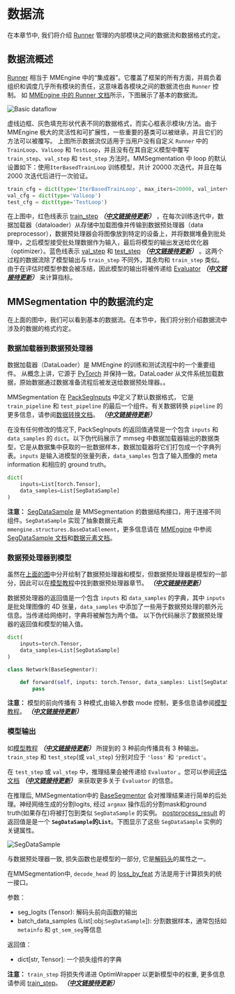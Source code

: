 # 数据流

在本章节中, 我们将介绍 [Runner](https://mmengine.readthedocs.io/zh_CN/latest/tutorials/runner.html) 管理的内部模块之间的数据流和数据格式约定。

## 数据流概述

[Runner](https://github.com/open-mmlab/mmengine/blob/main/docs/zh_cn/design/runner.md) 相当于 MMEngine 中的“集成器”。它覆盖了框架的所有方面，并肩负着组织和调度几乎所有模块的责任，这意味着各模块之间的数据流也由 `Runner` 控制。 如 [MMEngine 中的 Runner 文档](https://mmengine.readthedocs.io/zh_CN/latest/tutorials/runner.html)所示，下图展示了基本的数据流。

![Basic dataflow](https://user-images.githubusercontent.com/112053249/199228350-5f80699e-7fd2-4b4c-ac32-0b16b1922c2e.png)

虚线边框、灰色填充形状代表不同的数据格式，而实心框表示模块/方法。由于 MMEngine 极大的灵活性和可扩展性，一些重要的基类可以被继承，并且它们的方法可以被覆写。 上图所示数据流仅适用于当用户没有自定义 `Runner` 中的 `TrainLoop`、`ValLoop` 和 `TestLoop`，并且没有在其自定义模型中覆写 `train_step`、`val_step` 和 `test_step` 方法时。MMSegmentation 中 loop 的默认设置如下：使用`IterBasedTrainLoop` 训练模型，共计 20000 次迭代，并且在每 2000 次迭代后进行一次验证。

```python
train_cfg = dict(type='IterBasedTrainLoop', max_iters=20000, val_interval=2000)
val_cfg = dict(type='ValLoop')
test_cfg = dict(type='TestLoop')
```

在上图中，红色线表示 [train_step](https://github.com/open-mmlab/mmsegmentation/blob/dev-1.x/docs/en/advanced_guides/models.md#train_step) ***（[中文链接待更新](https://github.com/open-mmlab/mmsegmentation/blob/dev-1.x/docs/zh_cn/advanced_guides/models.md#train_step)）*** ，在每次训练迭代中，数据加载器（dataloader）从存储中加载图像并传输到数据预处理器（data preprocessor），数据预处理器会将图像放到特定的设备上，并将数据堆叠到批处理中，之后模型接受批处理数据作为输入，最后将模型的输出发送给优化器（optimizer）。蓝色线表示 [val_step](https://github.com/open-mmlab/mmsegmentation/blob/dev-1.x/docs/en/advanced_guides/models.md#val_step) 和 [test_step](https://github.com/open-mmlab/mmsegmentation/blob/dev-1.x/docs/en/advanced_guides/models.md#test_step) ***（[中文链接待更新](https://github.com/open-mmlab/mmsegmentation/blob/dev-1.x/docs/zh_cn/advanced_guides/models.md#test_step)）*** 。这两个过程的数据流除了模型输出与 `train_step` 不同外，其余均和 `train_step` 类似。由于在评估时模型参数会被冻结，因此模型的输出将被传递给 [Evaluator](https://github.com/open-mmlab/mmsegmentation/blob/dev-1.x/docs/en/advanced_guides/evaluation.md#ioumetric) ***（[中文链接待更新](https://github.com/open-mmlab/mmsegmentation/blob/dev-1.x/docs/zh_cn/advanced_guides/evaluation.md#ioumetric)）***
来计算指标。

## MMSegmentation 中的数据流约定

在上面的图中，我们可以看到基本的数据流。在本节中，我们将分别介绍数据流中涉及的数据的格式约定。

### 数据加载器到数据预处理器

数据加载器（DataLoader）是 MMEngine 的训练和测试流程中的一个重要组件。
从概念上讲，它源于 [PyTorch](https://pytorch.org/) 并保持一致。DataLoader 从文件系统加载数据，原始数据通过数据准备流程后被发送给数据预处理器。。

MMSegmentation 在 [PackSegInputs](https://github.com/open-mmlab/mmsegmentation/blob/dev-1.x/mmseg/datasets/transforms/formatting.py#L12) 中定义了默认数据格式， 它是 `train_pipeline` 和 `test_pipeline` 的最后一个组件。有关数据转换 `pipeline` 的更多信息，请参阅[数据转换文档](https://mmsegmentation.readthedocs.io/en/dev-1.x/advanced_guides/transforms.html)。 ***（[中文链接待更新](https://mmsegmentation.readthedocs.io/zh_CN/dev-1.x/advanced_guides/transforms.html)）***

在没有任何修改的情况下, PackSegInputs 的返回值通常是一个包含 `inputs` 和 `data_samples` 的 `dict`。以下伪代码展示了 mmseg 中数据加载器输出的数据类型，它是从数据集中获取的一批数据样本，数据加载器将它们打包成一个字典列表。`inputs` 是输入进模型的张量列表，`data_samples` 包含了输入图像的 meta information 和相应的 ground truth。

```python
dict(
    inputs=List[torch.Tensor],
    data_samples=List[SegDataSample]
)
```

**注意：** [SegDataSample](https://github.com/open-mmlab/mmsegmentation/blob/1.x/mmseg/structures/seg_data_sample.py) 是 MMSegmentation 的数据结构接口，用于连接不同组件。`SegDataSample` 实现了抽象数据元素 `mmengine.structures.BaseDataElement`，更多信息请在  [MMEngine](https://github.com/open-mmlab/mmengine) 中参阅 [SegDataSample 文档](https://mmsegmentation.readthedocs.io/zh_CN/1.x/advanced_guides/structures.html)和[数据元素文档](https://mmengine.readthedocs.io/zh_CN/latest/advanced_tutorials/data_element.html)。

### 数据预处理器到模型

虽然在[上面的图](#数据流概述)中分开绘制了数据预处理器和模型，但数据预处理器是模型的一部分，因此可以在[模型教程](https://mmsegmentation.readthedocs.io/en/dev-1.x/advanced_guides/models.html)中找到数据预处理器章节。 ***（[中文链接待更新](https://mmsegmentation.readthedocs.io/zh_CN/dev-1.x/advanced_guides/models.html)）***

数据预处理器的返回值是一个包含 `inputs` 和 `data_samples` 的字典，其中 `inputs` 是批处理图像的 4D 张量，`data_samples` 中添加了一些用于数据预处理的额外元信息。当传递给网络时，字典将被解包为两个值。 以下伪代码展示了数据预处理器的返回值和模型的输入值。

```python
dict(
    inputs=torch.Tensor,
    data_samples=List[SegDataSample]
)
```

```python
class Network(BaseSegmentor):

    def forward(self, inputs: torch.Tensor, data_samples: List[SegDataSample], mode: str):
        pass
```

**注意：** 模型的前向传播有 3 种模式,由输入参数 mode 控制，更多信息请参阅[模型教程](https://github.com/open-mmlab/mmsegmentation/blob/dev-1.x/docs/en/advanced_guides/models.md)。 ***（[中文链接待更新](https://github.com/open-mmlab/mmsegmentation/blob/dev-1.x/docs/zh_cn/advanced_guides/models.md)）***

### 模型输出

如[模型教程](https://github.com/open-mmlab/mmsegmentation/blob/dev-1.x/docs/en/advanced_guides/models.md#forward) ***（[中文链接待更新](https://github.com/open-mmlab/mmsegmentation/blob/dev-1.x/docs/zh_cn/advanced_guides/models.md#forward)）*** 所提到的 3 种前向传播具有 3 种输出。
`train_step` 和 `test_step`(或 `val_step`) 分别对应于 `'loss'` 和 `'predict'`。

在 `test_step` 或 `val_step` 中，推理结果会被传递给 `Evaluator` 。您可以参阅[评估文档](https://mmsegmentation.readthedocs.io/en/dev-1.x/advanced_guides/evaluation.html)  ***（[中文链接待更新](https://mmsegmentation.readthedocs.io/zh_CN/dev-1.x/advanced_guides/evaluation.html)）*** 来获取更多关于 `Evaluator` 的信息。

在推理后, MMSegmentation中的 [BaseSegmentor](https://github.com/open-mmlab/mmsegmentation/blob/dev-1.x/mmseg/models/segmentors/base.py#L15) 会对推理结果进行简单的后处理。神经网络生成的分割logits, 经过 `argmax` 操作后的分割mask和ground truth(如果存在)将被打包到类似 `SegDataSample` 的实例。 [postprocess_result](https://github.com/open-mmlab/mmsegmentation/blob/dev-1.x/mmseg/models/segmentors/base.py#L132) 的返回值是是一个 **`SegDataSample`的`List`**。下图显示了这些 `SegDataSample` 实例的关键属性。

![SegDataSample](https://user-images.githubusercontent.com/15952744/209912225-ab46a8d9-904a-43cb-8bf1-8bec4938ed29.png)

与数据预处理器一致, 损失函数也是模型的一部分, 它是[解码头](https://github.com/open-mmlab/mmsegmentation/blob/dev-1.x/mmseg/models/decode_heads/decode_head.py#L142)的属性之一。

在MMSegmentation中, `decode_head` 的 [loss_by_feat](https://github.com/open-mmlab/mmsegmentation/blob/dev-1.x/mmseg/models/decode_heads/decode_head.py#L291) 方法是用于计算损失的统一接口。

参数：

- seg_logits (Tensor): 解码头前向函数的输出
- batch_data_samples (List\[:obj:`SegDataSample`\]): 分割数据样本，通常包括如 `metainfo` 和  `gt_sem_seg`等信息

返回值：

- dict\[str, Tensor\]: 一个损失组件的字典

**注意：**  `train_step` 将损失传递进 OptimWrapper 以更新模型中的权重, 更多信息请参阅 [train_step](https://github.com/open-mmlab/mmsegmentation/blob/dev-1.x/docs/en/advanced_guides/models.md#train_step)。 ***（[中文链接待更新](https://github.com/open-mmlab/mmsegmentation/blob/dev-1.x/docs/zh_cn/advanced_guides/models.md#train_step)）***
